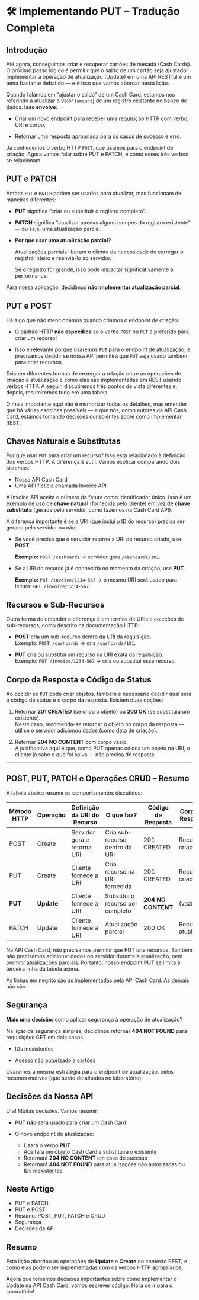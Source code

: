 # 🛠️ Implementando PUT – Tradução Completa

## Introdução

Até agora, conseguimos criar e recuperar cartões de mesada (Cash Cards). O próximo passo lógico é permitir que o saldo de um cartão seja ajustado! Implementar a operação de atualização (Update) em uma API RESTful é um tema bastante debatido — e é isso que vamos abordar nesta lição.

Quando falamos em “ajustar o saldo” de um Cash Card, estamos nos referindo a atualizar o valor (`amount`) de um registro existente no banco de dados. **Isso envolve:**


  >>>

  - Criar um novo endpoint para receber uma requisição HTTP com verbo, URI e corpo.
  

  - Retornar uma resposta apropriada para os casos de sucesso e erro.

  >>>


Já conhecemos o verbo HTTP `POST`, que usamos para o endpoint de criação. Agora vamos falar sobre PUT e PATCH, e como esses três verbos se relacionam.


## PUT e PATCH 

Ambos `PUT` e `PATCH` podem ser usados para atualizar, mas funcionam de maneiras diferentes:

  >>>

  - **PUT** significa “criar ou substituir o registro completo”.
  

  - **PATCH** significa “atualizar apenas alguns campos do registro existente” — ou seja, uma atualização parcial.

  >>>


  - **Por que usar uma atualização parcial?**  


    Atualizações parciais liberam o cliente da necessidade de carregar o registro inteiro e reenviá-lo ao servidor. 


    Se o registro for grande, isso pode impactar significativamente a performance.


Para nossa aplicação, decidimos **não implementar atualização parcial**.


## PUT e POST

Há algo que não mencionamos quando criamos o endpoint de criação: 


  >>>

  - O padrão HTTP **não especifica** se o verbo `POST` ou `PUT` é preferido para criar um recurso! 


  - Isso é relevante porque usaremos `PUT` para o endpoint de atualização, e precisamos decidir se nossa API permitirá que `PUT` seja usado também para criar recursos.

  >>>


Existem diferentes formas de enxergar a relação entre as operações de criação e atualização e como elas são implementadas em REST usando verbos HTTP. A seguir, discutiremos três pontos de vista diferentes e, depois, resumiremos tudo em uma tabela.

O mais importante aqui não é memorizar todos os detalhes, mas entender que há várias escolhas possíveis — e que nós, como autores da API Cash Card, estamos tomando decisões conscientes sobre como implementar REST.


## Chaves Naturais e Substitutas 

Por que usar `PUT` para criar um recurso? Isso está relacionado à definição dos verbos HTTP. A diferença é sutil. Vamos explicar comparando dois sistemas:

  - Nossa API Cash Card
  - Uma API fictícia chamada Invoice API

A Invoice API aceita o número da fatura como identificador único. Isso é um exemplo de uso de **chave natural** (fornecida pelo cliente) em vez de **chave substituta** (gerada pelo servidor, como fazemos na Cash Card API).

A diferença importante é se a URI (que inclui o ID do recurso) precisa ser gerada pelo servidor ou não.


  - Se você precisa que o servidor retorne a URI do recurso criado, use **POST**. 


    **Exemplo:** `POST /cashcards` → servidor gera `/cashcards/101`.


  - Se a URI do recurso já é conhecida no momento da criação, use **PUT**.  


    **Exemplo:** `PUT /invoice/1234-567` → o mesmo URI será usado para leitura: `GET /invoice/1234-567`.


## Recursos e Sub-Recursos  

Outra forma de entender a diferença é em termos de URIs e coleções de sub-recursos, como descrito na documentação HTTP:


  - **POST** cria um sub-recurso dentro da URI da requisição.  
  Exemplo: `POST /cashcards` → cria `/cashcards/101`.


  - **PUT** cria ou substitui um recurso na URI exata da requisição.  
  Exemplo: `PUT /invoice/1234-567` → cria ou substitui esse recurso.


## Corpo da Resposta e Código de Status  

Ao decidir se `PUT` pode criar objetos, também é necessário decidir qual será o código de status e o corpo da resposta.
Existem duas opções:


  1. Retornar **201 CREATED** (se criou o objeto) ou **200 OK** (se substituiu um existente).  
    Neste caso, recomenda-se retornar o objeto no corpo da resposta — útil se o servidor adicionou dados (como data de criação).

  2. Retornar **204 NO CONTENT** com corpo vazio.  
    A justificativa aqui é que, como PUT apenas coloca um objeto na URI, o cliente já sabe o que foi salvo — não precisa de resposta.

---

## POST, PUT, PATCH e Operações CRUD – Resumo  
A tabela abaixo resume os comportamentos discutidos:



| Método HTTP | Operação | Definição da URI do Recurso | O que faz?                 | Código de Resposta | Corpo da Resposta |
|-------------|----------|-----------------------------|----------------------------|--------------------|-------------------|
| POST        | Create   | Servidor gera e retorna URI | Cria sub-recurso dentro da URI | 201 CREATED | Recurso criado |
| PUT         | Create   | Cliente fornece a URI       | Cria recurso na URI fornecida   | 201 CREATED | Recurso criado |
| **PUT**     | **Update** | Cliente fornece a URI     | Substitui o recurso por completo | **204 NO CONTENT** | (vazio) |
| PATCH       | Update   | Cliente fornece a URI       | Atualização parcial             | 200 OK       | Recurso atualizado |



Na API Cash Card, não precisamos permitir que PUT crie recursos. Também não precisamos adicionar dados no servidor durante a atualização, nem permitir atualizações parciais. Portanto, nosso endpoint PUT se limita à terceira linha da tabela acima.

As linhas em negrito são as implementadas pela API Cash Card. As demais não são.


## Segurança

**Mais uma decisão:** como aplicar segurança à operação de atualização?

Na lição de segurança simples, decidimos retornar **404 NOT FOUND** para requisições GET em dois casos:


  - IDs inexistentes

  - Acesso não autorizado a cartões


Usaremos a mesma estratégia para o endpoint de atualização, pelos mesmos motivos (que serão detalhados no laboratório).


## Decisões da Nossa API

Ufa! Muitas decisões. Vamos resumir:


  >>>

  - PUT **não** será usado para criar um Cash Card.

  - O novo endpoint de atualização:
  
    - Usará o verbo **PUT**
    - Aceitará um objeto Cash Card e substituirá o existente
    - Retornará **204 NO CONTENT** em caso de sucesso
    - Retornará **404 NOT FOUND** para atualizações não autorizadas ou IDs inexistentes

  >>>


## Neste Artigo

  - PUT e PATCH  
  - PUT e POST  
  - Resumo: POST, PUT, PATCH e CRUD  
  - Segurança  
  - Decisões da API


## Resumo

Esta lição abordou as operações de **Update** e **Create** no contexto REST, e como elas podem ser implementadas com os verbos HTTP apropriados.

Agora que tomamos decisões importantes sobre como implementar o Update na API Cash Card, vamos escrever código. Hora de ir para o laboratório!
